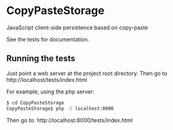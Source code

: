 CopyPasteStorage
================

JavaScript client-side persistence based on copy-paste

See the tests for documentation.

Running the tests
-----------------

Just point a web server at the project root directory. Then go to http://localhost/tests/index.html

For example, using the php server:

```sh
$ cd CopyPasteStorage
CopyPasteStorage$ php -S localhost:8000
```

Then go to: http://localhost:8000/tests/index.html
